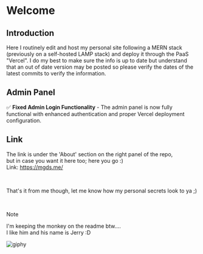 # Welcome

## Introduction
Here I routinely edit and host my personal site following a MERN stack (previously on a self-hosted LAMP stack) and deploy it through the PaaS "Vercel". 
I do my best to make sure the info is up to date but understand that an out of date version may be posted so please verify the dates of the latest commits to verify the information.

## Admin Panel
✅ **Fixed Admin Login Functionality** - The admin panel is now fully functional with enhanced authentication and proper Vercel deployment configuration.

## Link
The link is under the 'About' section on the right panel of the repo, <br>
but in case you want it here too; here you go :) <br>
Link: https://mgds.me/

<br>

That's it from me though, let me know how my personal secrets look to ya ;)

<br>

> [!Note]
> I'm keeping the monkey on the readme btw....
> <br>
> I like him and his name is Jerry :D

![giphy](https://github.com/user-attachments/assets/abbb34ac-f83a-49be-a46c-1d019fd19526)
